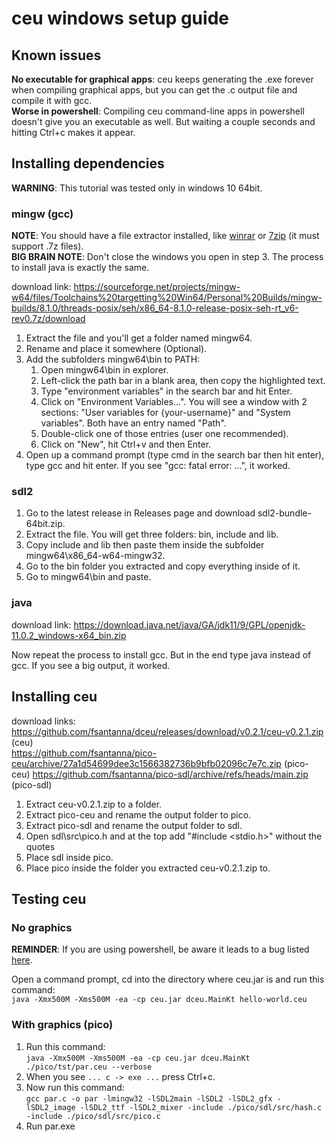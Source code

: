 # ceu windows setup guide
## Known issues
__No executable for graphical apps__: ceu keeps generating the .exe forever when compiling graphical apps, but you can get the .c output file and compile it with gcc.\
__Worse in powershell__: Compiling ceu command-line apps in powershell doesn't give you an executable as well. But waiting a couple seconds and hitting Ctrl+c makes it appear.

## Installing dependencies

__WARNING__: This tutorial was tested only in windows 10 64bit.

### mingw (gcc)

__NOTE__: You should have a file extractor installed, like [winrar](https://www.win-rar.com/start.html?&L=0) or [7zip](https://www.7-zip.org/) (it must support .7z files).\
__BIG BRAIN NOTE__: Don't close the windows you open in step 3. The process to install java is exactly the same.

download link: https://sourceforge.net/projects/mingw-w64/files/Toolchains%20targetting%20Win64/Personal%20Builds/mingw-builds/8.1.0/threads-posix/seh/x86_64-8.1.0-release-posix-seh-rt_v6-rev0.7z/download

1. Extract the file and you'll get a folder named mingw64.
2. Rename and place it somewhere (Optional).
3. Add the subfolders mingw64\\bin to PATH:
    1. Open mingw64\\bin in explorer.
    2. Left-click the path bar in a blank area, then copy the highlighted text.
    3. Type "environment variables" in the search bar and hit Enter.
    4. Click on "Environment Variables...". You will see a window with 2 sections: "User variables for {your-username}" and "System variables". Both have an entry named "Path".
    5. Double-click one of those entries (user one recommended).
    6. Click on "New", hit Ctrl+v and then Enter.
4. Open up a command prompt (type cmd in the search bar then hit enter), type gcc and hit enter. If you see "gcc: fatal error: ...", it worked.

### sdl2

1. Go to the latest release in Releases page and download sdl2-bundle-64bit.zip.
2. Extract the file. You will get three folders: bin, include and lib.
3. Copy include and lib then paste them inside the subfolder mingw64\\x86_64-w64-mingw32.
5. Go to the bin folder you extracted and copy everything inside of it.
6. Go to mingw64\\bin and paste.

### java

download link: https://download.java.net/java/GA/jdk11/9/GPL/openjdk-11.0.2_windows-x64_bin.zip

Now repeat the process to install gcc. But in the end type java instead of gcc. If you see a big output, it worked.

## Installing ceu

download links:\
https://github.com/fsantanna/dceu/releases/download/v0.2.1/ceu-v0.2.1.zip (ceu)\
https://github.com/fsantanna/pico-ceu/archive/27a1d54699dee3c1566382736b9bfb02096c7e7c.zip (pico-ceu)
https://github.com/fsantanna/pico-sdl/archive/refs/heads/main.zip (pico-sdl)

1. Extract ceu-v0.2.1.zip to a folder.
2. Extract pico-ceu and rename the output folder to pico.
3. Extract pico-sdl and rename the output folder to sdl.
4. Open sdl\src\pico.h and at the top add "#include <stdio.h>" without the quotes
4. Place sdl inside pico.
5. Place pico inside the folder you extracted ceu-v0.2.1.zip to.

## Testing ceu

### No graphics

__REMINDER__: If you are using powershell, be aware it leads to a bug listed [here](#known-issues).

Open a command prompt, cd into the directory where ceu.jar is and run this command:\
```java -Xmx500M -Xms500M -ea -cp ceu.jar dceu.MainKt hello-world.ceu```

### With graphics (pico)

1. Run this command:\
```java -Xmx500M -Xms500M -ea -cp ceu.jar dceu.MainKt ./pico/tst/par.ceu --verbose```
2. When you see ```... c -> exe ...``` press Ctrl+c.
3. Now run this command:\
```gcc par.c -o par -lmingw32 -lSDL2main -lSDL2 -lSDL2_gfx -lSDL2_image -lSDL2_ttf -lSDL2_mixer -include ./pico/sdl/src/hash.c -include ./pico/sdl/src/pico.c```
4. Run par.exe